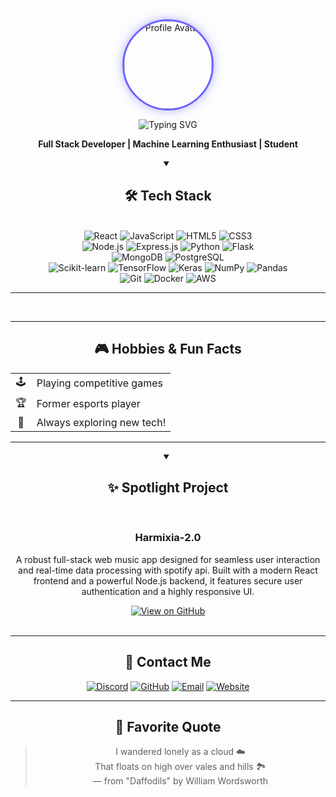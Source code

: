 <div align="center">

<img src="https://github.com/Anik7164.png" width="140" height="140" style="border-radius:50%; border: 3px solid #6C63FF; box-shadow: 0 0 15px rgba(108, 99, 255, 0.5);" alt="Profile Avatar">

![Typing SVG](https://readme-typing-svg.demolab.com?font=Fira+Code&weight=750&size=32&pause=1000&color=6C63FF&center=true&vCenter=true&width=450&lines=✨+Hey!+It's+Anik+here+✨)

**Full Stack Developer | Machine Learning Enthusiast | Student**
<details open>
  <summary><h2> 🛠️ Tech Stack</h2></summary>
  <br>
  <div align="center">
    <!-- Frontend -->
    <img src="https://img.shields.io/badge/React-61DAFB?style=for-the-badge&logo=react&logoColor=black" alt="React">
    <img src="https://img.shields.io/badge/JavaScript-F7DF1E?style=for-the-badge&logo=javascript&logoColor=black" alt="JavaScript">
    <img src="https://img.shields.io/badge/HTML5-E34F26?style=for-the-badge&logo=html5&logoColor=white" alt="HTML5">
    <img src="https://img.shields.io/badge/CSS3-1572B6?style=for-the-badge&logo=css3&logoColor=white" alt="CSS3">
    <br>
    <!-- Backend -->
    <img src="https://img.shields.io/badge/Node.js-339933?style=for-the-badge&logo=nodedotjs&logoColor=white" alt="Node.js">
    <img src="https://img.shields.io/badge/Express.js-000000?style=for-the-badge&logo=express&logoColor=white" alt="Express.js">
    <img src="https://img.shields.io/badge/Python-3776AB?style=for-the-badge&logo=python&logoColor=white" alt="Python">
    <img src="https://img.shields.io/badge/Flask-000000?style=for-the-badge&logo=flask&logoColor=white" alt="Flask">
    <br>
    <!-- Databases -->
    <img src="https://img.shields.io/badge/MongoDB-47A248?style=for-the-badge&logo=mongodb&logoColor=white" alt="MongoDB">
    <img src="https://img.shields.io/badge/PostgreSQL-316192?style=for-the-badge&logo=postgresql&logoColor=white" alt="PostgreSQL">
    <br>
    <!-- Machine Learning & Data Science -->
    <img src="https://img.shields.io/badge/Scikit--learn-F7931E?style=for-the-badge&logo=scikit-learn&logoColor=white" alt="Scikit-learn">
    <img src="https://img.shields.io/badge/TensorFlow-FF6F00?style=for-the-badge&logo=tensorflow&logoColor=white" alt="TensorFlow">
    <img src="https://img.shields.io/badge/Keras-D00000?style=for-the-badge&logo=keras&logoColor=white" alt="Keras">
    <img src="https://img.shields.io/badge/NumPy-013243?style=for-the-badge&logo=numpy&logoColor=white" alt="NumPy">
    <img src="https://img.shields.io/badge/Pandas-150458?style=for-the-badge&logo=pandas&logoColor=white" alt="Pandas">
    <br>
    <!-- Tools & Others -->
    <img src="https://img.shields.io/badge/Git-F05032?style=for-the-badge&logo=git&logoColor=white" alt="Git">
    <img src="https://img.shields.io/badge/Docker-2496ED?style=for-the-badge&logo=docker&logoColor=white" alt="Docker">
    <img src="https://img.shields.io/badge/AWS-232F3E?style=for-the-badge&logo=amazonaws&logoColor=white" alt="AWS">
  </div>
</details>

---
  <br>
  <!-- Dummy calls to keep Vercel apps awake if needed for other stats/cards -->
  <img src="https://github-readme-stats.vercel.app/api/top-langs/?username=Anik7164&layout=compact&hide_title=true&hide=html,css&bg_color=00000000&text_color=6C63FF&title_color=6C63FF" alt="Top Languages" style="display: none;"/>
  <img src="https://github-profile-summary-cards.vercel.app/api/cards/profile-details?username=Anik7164&theme=github_dark" alt="Profile Details" style="display: none;"/>



---

## 🎮 Hobbies & Fun Facts

| | |
| :-: | :- |
| 🕹️ | Playing competitive games |
| 🏆 | Former esports player |
| 🚀 | Always exploring new tech! |

---

<details open>
  <summary><h2>✨ Spotlight Project</h2></summary>
  <br>
  <h3 align="center">Harmixia-2.0</h3>
  <p align="center">
    A robust full-stack web music app designed for seamless user interaction and real-time data processing with spotify api. Built with a modern React frontend and a powerful Node.js backend, it features secure user authentication and a highly responsive UI.
  </p>
  <div align="center">
    <a href="https://github.com/Anik7164/Harmixia-2.0" target="_blank" rel="noopener noreferrer">
      <img src="https://img.shields.io/badge/Explore%20on%20GitHub-181717?style=for-the-badge&logo=github&logoColor=white&labelColor=555555&color=28A745" alt="View on GitHub">
    </a>
  </div>
  <br>
</details>

---

## 💬 Contact Me

[![Discord](https://img.shields.io/badge/Discord-_sn1pex-7289DA?style=for-the-badge&logo=discord&logoColor=white)](https://discord.com/users/_sn1pex)
[![GitHub](https://img.shields.io/badge/GitHub-Anik7164-181717?style=for-the-badge&logo=github&logoColor=white)](https://github.com/Anik7164)
[![Email](https://img.shields.io/badge/Email-Contact%20Me-D14836?style=for-the-badge&logo=gmail&logoColor=white)](mailto:anik.amd0@gmail.com)
[![Website](https://img.shields.io/website?url=https%3A%2F%2Fanik7164.gamer.gd%2F&style=for-the-badge)](https://anik7164.gamer.gd/)

---

## 🌸 Favorite Quote

> I wandered lonely as a cloud ☁️  
> That floats on high over vales and hills 🏞️  
> — from "Daffodils" by William Wordsworth

</div>
